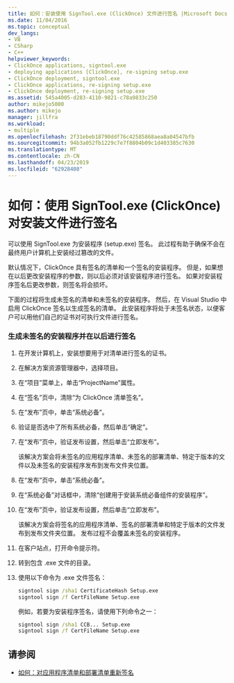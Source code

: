 ```yaml
---
title: 如何：安装使用 SignTool.exe (ClickOnce) 文件进行签名 |Microsoft Docs
ms.date: 11/04/2016
ms.topic: conceptual
dev_langs:
- VB
- CSharp
- C++
helpviewer_keywords:
- ClickOnce applications, signtool.exe
- deploying applications [ClickOnce], re-signing setup.exe
- ClickOnce deployment, signtool.exe
- ClickOnce applications, re-signing setup.exe
- ClickOnce deployment, re-signing setup.exe
ms.assetid: 545a4005-d283-4110-9821-c78a9833c250
author: mikejo5000
ms.author: mikejo
manager: jillfra
ms.workload:
- multiple
ms.openlocfilehash: 2f31ebeb18790ddf76c42585868aea8a04547bfb
ms.sourcegitcommit: 94b3a052fb1229c7e7f8804b09c1d403385c7630
ms.translationtype: MT
ms.contentlocale: zh-CN
ms.lasthandoff: 04/23/2019
ms.locfileid: "62928408"
---
```

# <a name="how-to-sign-setup-files-with-signtoolexe-clickonce"></a>如何：使用 SignTool.exe (ClickOnce) 对安装文件进行签名
可以使用 SignTool.exe 为安装程序 (setup.exe) 签名。 此过程有助于确保不会在最终用户计算机上安装经过篡改的文件。

 默认情况下，ClickOnce 具有签名的清单和一个签名的安装程序。 但是，如果想在以后更改安装程序的参数，则以后必须对该安装程序进行签名。 如果对安装程序签名后更改参数，则签名将会损坏。

 下面的过程将生成未签名的清单和未签名的安装程序。 然后，在 Visual Studio 中启用 ClickOnce 签名以生成签名的清单。 此安装程序将处于未签名状态，以便客户可以用他们自己的证书对可执行文件进行签名。

### <a name="to-generate-an-unsigned-setup-program-and-sign-later"></a>生成未签名的安装程序并在以后进行签名

1. 在开发计算机上，安装想要用于对清单进行签名的证书。

2. 在解决方案资源管理器中，选择项目。

3. 在“项目”菜单上，单击“ProjectName”属性。

4. 在“签名”页中，清除“为 ClickOnce 清单签名”。

5. 在“发布”页中，单击“系统必备”。

6. 验证是否选中了所有系统必备，然后单击“确定”。

7. 在“发布”页中，验证发布设置，然后单击“立即发布”。

     该解决方案会将未签名的应用程序清单、未签名的部署清单、特定于版本的文件以及未签名的安装程序发布到发布文件夹位置。

8. 在“发布”页中，单击“系统必备”。

9. 在“系统必备”对话框中，清除“创建用于安装系统必备组件的安装程序”。

10. 在“发布”页中，验证发布设置，然后单击“立即发布”。

     该解决方案会将签名的应用程序清单、签名的部署清单和特定于版本的文件发布到发布文件夹位置。 发布过程不会覆盖未签名的安装程序。

11. 在客户站点，打开命令提示符。

12. 转到包含 .exe 文件的目录。

13. 使用以下命令为 .exe 文件签名：

    ```cmd
    signtool sign /sha1 CertificateHash Setup.exe
    signtool sign /f CertFileName Setup.exe
    ```

     例如，若要为安装程序签名，请使用下列命令之一：

    ```cmd
    signtool sign /sha1 CCB... Setup.exe
    signtool sign /f CertFileName Setup.exe
    ```

## <a name="see-also"></a>请参阅
- [如何：对应用程序清单和部署清单重新签名](../deployment/how-to-re-sign-application-and-deployment-manifests.md)
